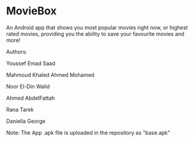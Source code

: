 # MovieBox
An Android app that shows you most popular movies right now, or highest rated movies, providing you the ability to save your favourite movies and more!

Authors:

Youssef Emad Saad

Mahmoud Khaled Ahmed Mohamed

Noor El-Din Walid

Ahmed AbdelFattah

Rana Tarek

Daniella George

Note: The App .apk file is uploaded in the repository as "base.apk"
